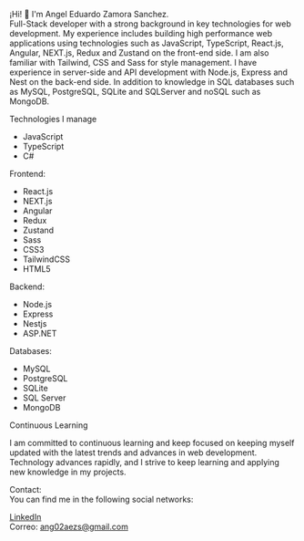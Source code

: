 
¡Hi! 👋 I'm Angel Eduardo Zamora Sanchez.                                                                                              
Full-Stack developer with a strong background in key technologies for web development. My experience includes building high performance web applications using technologies such as JavaScript, TypeScript, React.js, Angular, NEXT.js, Redux and Zustand on the front-end side. I am also familiar with Tailwind, CSS and Sass for style management. I have experience in server-side and API development with Node.js, Express and Nest on the back-end side. In addition to knowledge in SQL databases such as MySQL, PostgreSQL, SQLite and SQLServer and noSQL such as MongoDB.

Technologies I manage                                                                       
- JavaScript
- TypeScript
- C# 

Frontend:
- React.js
- NEXT.js
- Angular
- Redux
- Zustand
- Sass
- CSS3
- TailwindCSS
- HTML5

Backend:
- Node.js
- Express
- Nestjs
- ASP.NET

Databases:
- MySQL
- PostgreSQL
- SQLite
- SQL Server
- MongoDB

Continuous Learning 

I am committed to continuous learning and keep focused on keeping myself updated with the latest trends and advances in web development. Technology advances rapidly, and I strive to keep learning and applying new knowledge in my projects.

Contact:                                                                                                                                 
You can find me in the following social networks:

[LinkedIn](https://www.linkedin.com/in/angel-eduardo-zamora-sanchez-64b84226b/)                                                           
Correo: ang02aezs@gmail.com
